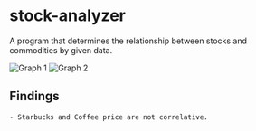 stock-analyzer
==============

A program that determines the relationship between stocks and commodities by given data.

![Graph 1](https://raw.github.com/interruptz/stock-analyzer/master/res/graph1.png)
![Graph 2](https://raw.github.com/interruptz/stock-analyzer/master/res/graph2.png)

## Findings

    - Starbucks and Coffee price are not correlative.
